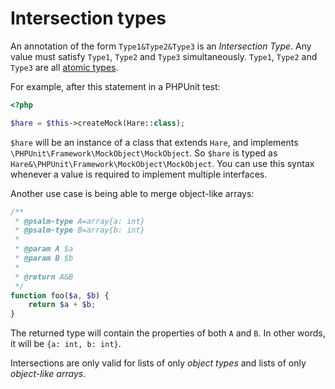 # Intersection types

An annotation of the form `Type1&Type2&Type3` is an _Intersection Type_. Any value must satisfy `Type1`, `Type2` and `Type3` simultaneously. `Type1`, `Type2` and `Type3` are all [atomic types](atomic_types.md).

For example, after this statement in a PHPUnit test:
```php
<?php

$hare = $this->createMock(Hare::class);
```
`$hare` will be an instance of a class that extends `Hare`, and implements `\PHPUnit\Framework\MockObject\MockObject`. So
`$hare` is typed as `Hare&\PHPUnit\Framework\MockObject\MockObject`. You can use this syntax whenever a value is
required to implement multiple interfaces.

Another use case is being able to merge object-like arrays:
```php
/**
 * @psalm-type A=array{a: int}
 * @psalm-type B=array{b: int}
 *
 * @param A $a
 * @param B $b
 *
 * @return A&B
 */
function foo($a, $b) {
    return $a + $b;
}
```
The returned type will contain the properties of both `A` and `B`. In other words, it will be `{a: int, b: int}`.

Intersections are only valid for lists of only *object types* and lists of only *object-like arrays*.
